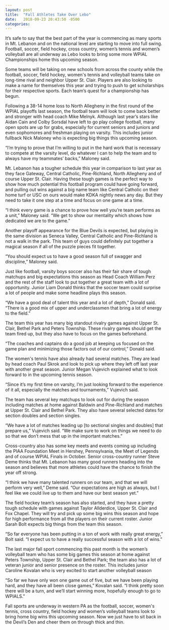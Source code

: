 ```yaml
---
layout: post
title:  "Fall Athletes Take Over Lebo"
date:   2018-09-23 20:43:50 -0500
categories: 
---
```

It’s safe to say that the best part of the year is commencing as many sports in Mt. Lebanon and on the national level are starting to move into full swing. Football, soccer, field hockey, cross country, women’s tennis and women’s volleyball are all underway as Lebo looks to bring some more WPIAL Championships home this upcoming season. 

Some teams will be taking on new schools from across the county while the football, soccer, field hockey, women's tennis and volleyball teams take on long-time rival and neighbor Upper St. Clair. Players are also looking to make a name for themselves this year and trying to push to get scholarships for their respective sports. Each team’s quest for a championship has begun.

Following a 38-14 home loss to North Allegheny in the first round of the WPIAL playoffs last season, the football team will look to come back better and stronger with head coach Mike Melnyk. Although last year’s stars like Aidan Cain and Colby Sorsdal have left to go play college football, many open spots are up for grabs, especially for current seniors and juniors and even sophomores and freshman playing on varsity. This includes junior fullback Nick Maloney who is expecting big things this upcoming season.

“I’m trying to prove that I’m willing to put in the hard work that is necessary to compete at the varsity level, do whatever I can to help the team and to always have my teammates’ backs,” Maloney said.

Mt. Lebanon has a tougher schedule this year in comparison to last year as they face Gateway, Central Catholic, Pine-Richland, North Allegheny and of course Upper St. Clair. Having these tough games is the perfect way to show how much potential this football program could have going forward, and pulling out wins against a big name team like Central Catholic on their home turf or USC on ours would make KDKA nightly news any day. But they need to take it one step at a time and focus on one game at a time.

“I think every game is a chance to prove how well you’re team performs as a unit,” Maloney said. “We get to show our mentality which shows how dedicated we are to the game.”

Another playoff appearance for the Blue Devils is expected, but playing in the same division as Seneca Valley, Central Catholic and Pine-Richland is not a walk in the park. This team of guys could definitely put together a magical season if all of the puzzle pieces fit together. 

“You should expect us to have a good season full of swagger and discipline,” Maloney said.

Just like football, varsity boys soccer also has their fair share of tough matchups and big expectations this season as Head Coach William Perz and the rest of the staff look to put together a great team with a lot of opportunity. Junior Liam Donald thinks that the soccer team could surprise a lot of people and make some headline plays this season.

“We have a good deal of talent this year and a lot of depth,” Donald said. “There is a good mix of upper and underclassmen that bring a lot of energy to the field.”

The team this year has many big standout rivalry games against Upper St. Clair, Bethel Park and Peters Township. These rivalry games should get the team fired up, but they also have to focus on the games beforehand. 

“The coaches and captains do a good job at keeping us focused on the game plan and minimizing those factors out of our control,” Donald said.

The women's tennis have also already had several matches. They are lead by head coach Paul Skrok and look to pick up where they left off last year with another great season. Junior Megan Vujevich explained what to look forward to in the upcoming tennis season.

“Since it’s my first time on varsity, I’m just looking forward to the experience of it all, especially the matches and tournaments,” Vujevich said.

The team has several key matchups to look out for during the season including matches at home against Baldwin and Pine-Richland and matches at Upper St. Clair and Bethel Park. They also have several selected dates for section doubles and section singles.

“We have a lot of matches leading up [to sectional singles and doubles] that prepare us,” Vujevich said. “We make sure to work on things we need to do so that we don’t mess that up in the important matches.”

Cross-country also has some key meets and events coming up including the PIAA Foundation Meet in Hershey, Pennsylvania, the Meet of Legends and of course WPIAL Finals in October. Senior cross-country runner Steve Deme thinks that Mt. Lebanon has many good runners heading into the season and believes that more athletes could have the chance to finish the year off strong.

“I think we have many talented runners on our team, and that we will perform very well,” Deme said. “Our expectations are high as always, but I feel like we could live up to them and have our best season yet.”	

The field hockey team’s season has also started, and they have a pretty tough schedule with games against Taylor Allderdice, Upper St. Clair and Fox Chapel. They will try and pick up some big wins this season and hope for high performance from all the players on their current roster. Junior Sarah Bolt expects big things from the team this season.

“So far everyone has been putting in a ton of work with really great energy,” Bolt said. “I expect us to have a really successful season with a lot of wins.”

The last major fall sport commencing this past month is the women’s volleyball team who has some big games this season at home against Peters Township, Upper St. Clair and Bethel Park; the team also has a lot of veteran junior and senior presence on the roster. This includes junior Caroline Kovalan who is very excited to start another volleyball season 

“So far we have only won one game out of five, but we have been playing hard, and they have all been close games,” Kovalan said. “I think pretty soon there will be a turn, and we’ll start winning more, hopefully enough to go to WPIALS.”

Fall sports are underway in western PA as the football, soccer, women's tennis, cross country, field hockey and women’s volleyball teams look to bring home big wins this upcoming season. Now we just have to sit back in the Devil’s Den and cheer them on through thick and thin.

 
